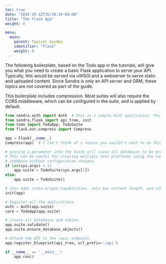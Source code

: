 ```yaml
---
toc: true
date: "2016-10-12T16:38:34-04:00"
title: "The Flask App"
weight: 0

menu:
  main:
    parent: Topical Guides
    identifier: "Flask"
    weight: 0
---
```


The following boilerplate, based on the Todo app in the tutorials, will give you what you need to
create a basic Flask application to serve your API. Typically, this would be served via uWSGI and a
webserver to serve static and uploaded content. Since Sondra is only an API server and ORM, these
topics are not covered as part of the guide.

This boilerplate includes compression. Most suites will also require the CORS middleware, which
can be configured in the suite, and is applied by default.

~~~python
from sondra.auth import Auth  # this is a sample Auth application. You may want to use another service for auth.
from sondra.flask import api_tree, init  
from todo import TodoApp, TodoSuite
from flask.ext.compress import Compress

app = Flask(__name__)
Compress(app)  # I can't think of a reason you wouldn't want to do this, especially for large payloads.

# passing a parameter into the Suite will cause all databases to be prefixed with that string.
# This can be useful for creating multiple test platforms using the same database server and
# codebase without configuration changes.
if len(sys.argv) > 1:
    app.suite = TodoSuite(sys.argv[1])
else:
    app.suite = TodoSuite()

# this adds cross-origin capabilities, sets max content length, and others.
init(app)

# Register all the applications.
auth = Auth(app.suite)
core = TodoApp(app.suite)

# Create all databases and tables.
app.suite.validate()
app.suite.ensure_database_objects()

# Attach the API to the /api/ endpoint.
app.register_blueprint(api_tree, url_prefix='/api')

if __name__ == '__main__':
    app.run()
~~~
